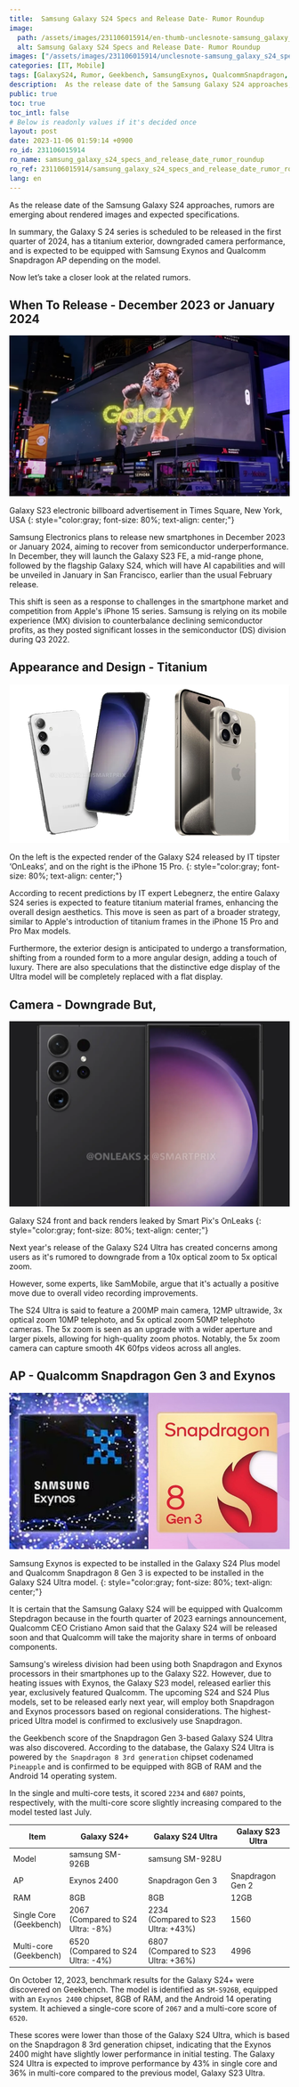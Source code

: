 ```yaml
---
title:  Samsung Galaxy S24 Specs and Release Date- Rumor Roundup
image:
  path: /assets/images/231106015914/en-thumb-unclesnote-samsung_galaxy_s24_specs_and_release_date_rumor_roundup.png
  alt: Samsung Galaxy S24 Specs and Release Date- Rumor Roundup
images: ["/assets/images/231106015914/unclesnote-samsung_galaxy_s24_specs_and_release_date_rumor_roundup-galaxy_s23_electronic_billboard_advertisement_in_times_square_new_york_usa.png", "/assets/images/231106015914/unclesnote-samsung_galaxy_s24_specs_and_release_date_rumor_roundup-on_the_left_is_the_expected_render_of_the_galaxy_s24_released_by_it_tipster_onleaks_and_on_the_right_is_the_iphone_15_pro.png", "/assets/images/231106015914/unclesnote-samsung_galaxy_s24_specs_and_release_date_rumor_roundup-galaxy_s24_front_and_back_renders_leaked_by_smart_pix_s_onleaks.png", "/assets/images/231106015914/unclesnote-samsung_galaxy_s24_specs_and_release_date_rumor_roundup-samsung_exynos_is_expected_to_be_installed_in_the_galaxy_s24_plus_model_and_qualcomm_snapdragon_8_gen_3_is_expected_to_be_installed_in_the_galaxy_s24_ultra_model.png"]
categories: [IT, Mobile]
tags: [GalaxyS24, Rumor, Geekbench, SamsungExynos, QualcommSnapdragon, Titanium, IT, Mobile]
description:  As the release date of the Samsung Galaxy S24 approaches, rumors are emerging about rendered images and expected specifications. In summary, the Galaxy S 24
public: true
toc: true
toc_intl: false
# Below is readonly values if it's decided once
layout: post
date: 2023-11-06 01:59:14 +0900
ro_id: 231106015914
ro_name: samsung_galaxy_s24_specs_and_release_date_rumor_roundup
ro_ref: 231106015914/samsung_galaxy_s24_specs_and_release_date_rumor_roundup
lang: en
---
```

As the release date of the Samsung Galaxy S24 approaches, rumors are emerging about rendered images and expected specifications.  

In summary, the Galaxy S 24 series is scheduled to be released in the first quarter of 2024, has a titanium exterior, downgraded camera performance, and is expected to be equipped with Samsung Exynos and Qualcomm Snapdragon AP depending on the model.  

Now let’s take a closer look at the related rumors.  
## When To Release - December 2023 or January 2024
![Galaxy S23 electronic billboard advertisement in Times Square, New York, USA](/assets/images/231106015914/unclesnote-samsung_galaxy_s24_specs_and_release_date_rumor_roundup-galaxy_s23_electronic_billboard_advertisement_in_times_square_new_york_usa.png)  

Galaxy S23 electronic billboard advertisement in Times Square, New York, USA
{: style="color:gray; font-size: 80%; text-align: center;"}

Samsung Electronics plans to release new smartphones in December 2023 or January 2024, aiming to recover from semiconductor underperformance. In December, they will launch the Galaxy S23 FE, a mid-range phone, followed by the flagship Galaxy S24, which will have AI capabilities and will be unveiled in January in San Francisco, earlier than the usual February release.  

This shift is seen as a response to challenges in the smartphone market and competition from Apple's iPhone 15 series. Samsung is relying on its mobile experience (MX) division to counterbalance declining semiconductor profits, as they posted significant losses in the semiconductor (DS) division during Q3 2022.  
## Appearance and Design - Titanium
![On the left is the expected render of the Galaxy S24 released by IT tipster ‘OnLeaks’, and on the right is the iPhone 15 Pro.](/assets/images/231106015914/unclesnote-samsung_galaxy_s24_specs_and_release_date_rumor_roundup-on_the_left_is_the_expected_render_of_the_galaxy_s24_released_by_it_tipster_onleaks_and_on_the_right_is_the_iphone_15_pro.png)  

On the left is the expected render of the Galaxy S24 released by IT tipster ‘OnLeaks’, and on the right is the iPhone 15 Pro.
{: style="color:gray; font-size: 80%; text-align: center;"}

According to recent predictions by IT expert Lebegnerz, the entire Galaxy S24 series is expected to feature titanium material frames, enhancing the overall design aesthetics. This move is seen as part of a broader strategy, similar to Apple's introduction of titanium frames in the iPhone 15 Pro and Pro Max models.  

Furthermore, the exterior design is anticipated to undergo a transformation, shifting from a rounded form to a more angular design, adding a touch of luxury. There are also speculations that the distinctive edge display of the Ultra model will be completely replaced with a flat display.  
## Camera - Downgrade But,
![Galaxy S24 front and back renders leaked by Smart Pix's OnLeaks](/assets/images/231106015914/unclesnote-samsung_galaxy_s24_specs_and_release_date_rumor_roundup-galaxy_s24_front_and_back_renders_leaked_by_smart_pix_s_onleaks.png)  

Galaxy S24 front and back renders leaked by Smart Pix's OnLeaks
{: style="color:gray; font-size: 80%; text-align: center;"}

Next year's release of the Galaxy S24 Ultra has created concerns among users as it's rumored to downgrade from a 10x optical zoom to 5x optical zoom.  

However, some experts, like SamMobile, argue that it's actually a positive move due to overall video recording improvements.  

The S24 Ultra is said to feature a 200MP main camera, 12MP ultrawide, 3x optical zoom 10MP telephoto, and 5x optical zoom 50MP telephoto cameras. The 5x zoom is seen as an upgrade with a wider aperture and larger pixels, allowing for high-quality zoom photos. Notably, the 5x zoom camera can capture smooth 4K 60fps videos across all angles.  
## AP - Qualcomm Snapdragon Gen 3 and Exynos
![Samsung Exynos is expected to be installed in the Galaxy S24 Plus model and Qualcomm Snapdragon 8 Gen 3 is expected to be installed in the Galaxy S24 Ultra model.](/assets/images/231106015914/unclesnote-samsung_galaxy_s24_specs_and_release_date_rumor_roundup-samsung_exynos_is_expected_to_be_installed_in_the_galaxy_s24_plus_model_and_qualcomm_snapdragon_8_gen_3_is_expected_to_be_installed_in_the_galaxy_s24_ultra_model.png)  

Samsung Exynos is expected to be installed in the Galaxy S24 Plus model and Qualcomm Snapdragon 8 Gen 3 is expected to be installed in the Galaxy S24 Ultra model.
{: style="color:gray; font-size: 80%; text-align: center;"}

It is certain that the Samsung Galaxy S24 will be equipped with Qualcomm Stepdragon because in the fourth quarter of 2023 earnings announcement, Qualcomm CEO Cristiano Amon said that the Galaxy S24 will be released soon and that Qualcomm will take the majority share in terms of onboard components.  

Samsung's wireless division had been using both Snapdragon and Exynos processors in their smartphones up to the Galaxy S22. However, due to heating issues with Exynos, the Galaxy S23 model, released earlier this year, exclusively featured Qualcomm. The upcoming S24 and S24 Plus models, set to be released early next year, will employ both Snapdragon and Exynos processors based on regional considerations. The highest-priced Ultra model is confirmed to exclusively use Snapdragon.  

the Geekbench score of the Snapdragon Gen 3-based Galaxy S24 Ultra was also discovered. According to the database, the Galaxy S24 Ultra is powered by `the Snapdragon 8 3rd generation` chipset codenamed `Pineapple` and is confirmed to be equipped with 8GB of RAM and the Android 14 operating system.  

In the single and multi-core tests, it scored `2234` and `6807` points, respectively, with the multi-core score slightly increasing compared to the model tested last July.  

| Item                       | Galaxy S24+                          | Galaxy S24 Ultra                       | Galaxy S23 Ultra |
| -------------------------- | ------------------------------------ | -------------------------------------- | ---------------- |
| Model                      | samsung SM-926B                      | samsung SM-928U                        |                  |
| AP                         | Exynos 2400                          | Snapdragon Gen 3                       | Snapdragon Gen 2 |
| RAM                        | 8GB                                  | 8GB                                    | 12GB             |
| Single Core<br>(Geekbench) | 2067<br>(Compared to S24 Ultra: -8%) | 2234<br>(Compared to S23 Ultra: +43%)  | 1560             |
| Multi-core<br>(Geekbench)  | 6520<br>(Compared to S24 Ultra: -4%) | 6807 <br>(Compared to S23 Ultra: +36%) | 4996             |

On October 12, 2023, benchmark results for the Galaxy S24+ were discovered on Geekbench. The model is identified as `SM-S926B`, equipped with an `Exynos 2400` chipset, 8GB of RAM, and the Android 14 operating system. It achieved a single-core score of `2067` and a multi-core score of `6520`.  

These scores were lower than those of the Galaxy S24 Ultra, which is based on the Snapdragon 8 3rd generation chipset, indicating that the Exynos 2400 might have slightly lower performance in initial testing. The Galaxy S24 Ultra is expected to improve performance by 43% in single core and 36% in multi-core compared to the previous model, Galaxy S23 Ultra.  
